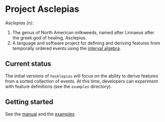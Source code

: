 # Project Asclepias

_Asclepias (n)_:

1. The genus of North American milkweeds, named after Linnaeus after the greek god of healing, Asclepius.
2. A language and software project for defining and deriving features from temporally ordered events using the [interval algebra](https://hackage.haskell.org/package/interval-algebra).

## Current status

The initial versions of `hasklepias` will focus on the ability to derive features from a sorted collection of events. At this time, developers can experiment with feature definitions (see the `examples` directory).

## Getting started

See the [manual](doc/manual.adoc) and the [examples](examples)